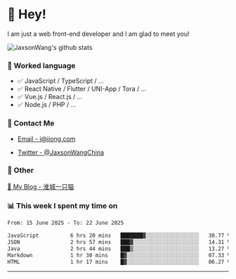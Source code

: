 # 👋 Hey!

I am just a web front-end developer and I am glad to meet you!

![JaxsonWang's github stats](https://github-readme-stats.vercel.app/api?username=JaxsonWang&&show_icons=true&&title_color=1abc9c&&icon_color=1abc9c)


### 📝 Worked language

- ✅ JavaScript / TypeScript / ...
- ✅ React Native / Flutter / UNI-App / Tora / ...
- ✅ Vue.js / React.js / ...
- ✅ Node.js / PHP / ...

### 📮 Contact Me

- [Email - i@iiong.com](mailto:i@iiong.com)

- [Twitter - @JaxsonWangChina](https://twitter.com/JaxsonWangChina)

### 🤪 Other

[📌 My Blog - 淮城一只猫](https://iiong.com)

### 📊 This week I spent my time on

<!--START_SECTION:waka-->

```txt
From: 15 June 2025 - To: 22 June 2025

JavaScript          6 hrs 20 mins   ███████▓░░░░░░░░░░░░░░░░░   30.77 %
JSON                2 hrs 57 mins   ███▓░░░░░░░░░░░░░░░░░░░░░   14.31 %
Java                2 hrs 44 mins   ███▒░░░░░░░░░░░░░░░░░░░░░   13.27 %
Markdown            1 hr 30 mins    █▓░░░░░░░░░░░░░░░░░░░░░░░   07.33 %
HTML                1 hr 17 mins    █▓░░░░░░░░░░░░░░░░░░░░░░░   06.27 %
```

<!--END_SECTION:waka-->

---
